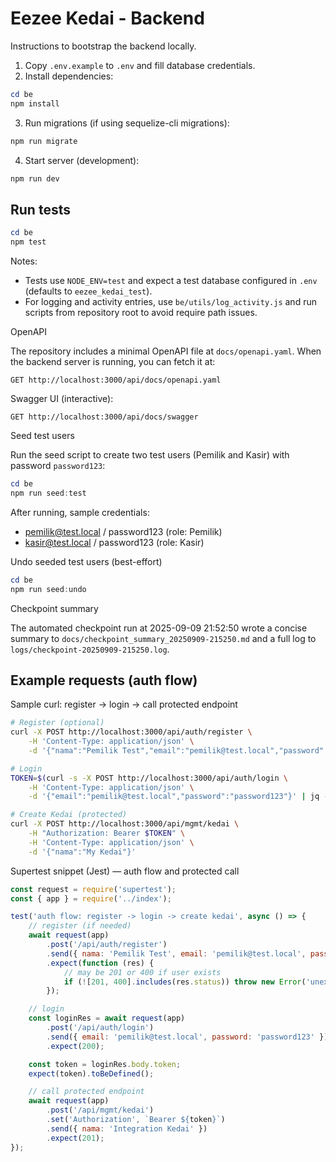 # Eezee Kedai - Backend

Instructions to bootstrap the backend locally.

1. Copy `.env.example` to `.env` and fill database credentials.
2. Install dependencies:

```powershell
cd be
npm install
```

3. Run migrations (if using sequelize-cli migrations):

```powershell
npm run migrate
```

4. Start server (development):

```powershell
npm run dev
```

## Run tests

```powershell
cd be
npm test
```

Notes:
- Tests use `NODE_ENV=test` and expect a test database configured in `.env` (defaults to `eezee_kedai_test`).
- For logging and activity entries, use `be/utils/log_activity.js` and run scripts from repository root to avoid require path issues.

OpenAPI

The repository includes a minimal OpenAPI file at `docs/openapi.yaml`. When the backend server is running, you can fetch it at:

```
GET http://localhost:3000/api/docs/openapi.yaml
```

Swagger UI (interactive):

```
GET http://localhost:3000/api/docs/swagger
```

Seed test users

Run the seed script to create two test users (Pemilik and Kasir) with password `password123`:

```powershell
cd be
npm run seed:test
```

After running, sample credentials:
- pemilik@test.local / password123 (role: Pemilik)
- kasir@test.local / password123 (role: Kasir)

Undo seeded test users (best-effort)

```powershell
cd be
npm run seed:undo
```

Checkpoint summary

The automated checkpoint run at 2025-09-09 21:52:50 wrote a concise summary to `docs/checkpoint_summary_20250909-215250.md` and a full log to `logs/checkpoint-20250909-215250.log`.

## Example requests (auth flow)

Sample curl: register -> login -> call protected endpoint

```bash
# Register (optional)
curl -X POST http://localhost:3000/api/auth/register \
	-H 'Content-Type: application/json' \
	-d '{"nama":"Pemilik Test","email":"pemilik@test.local","password":"password123","role":"Pemilik"}'

# Login
TOKEN=$(curl -s -X POST http://localhost:3000/api/auth/login \
	-H 'Content-Type: application/json' \
	-d '{"email":"pemilik@test.local","password":"password123"}' | jq -r .token)

# Create Kedai (protected)
curl -X POST http://localhost:3000/api/mgmt/kedai \
	-H "Authorization: Bearer $TOKEN" \
	-H 'Content-Type: application/json' \
	-d '{"nama":"My Kedai"}'
```

Supertest snippet (Jest) — auth flow and protected call

```js
const request = require('supertest');
const { app } = require('../index');

test('auth flow: register -> login -> create kedai', async () => {
	// register (if needed)
	await request(app)
		.post('/api/auth/register')
		.send({ nama: 'Pemilik Test', email: 'pemilik@test.local', password: 'password123', role: 'Pemilik' })
		.expect(function (res) {
			// may be 201 or 400 if user exists
			if (![201, 400].includes(res.status)) throw new Error('unexpected status ' + res.status);
		});

	// login
	const loginRes = await request(app)
		.post('/api/auth/login')
		.send({ email: 'pemilik@test.local', password: 'password123' })
		.expect(200);

	const token = loginRes.body.token;
	expect(token).toBeDefined();

	// call protected endpoint
	await request(app)
		.post('/api/mgmt/kedai')
		.set('Authorization', `Bearer ${token}`)
		.send({ nama: 'Integration Kedai' })
		.expect(201);
});
```
